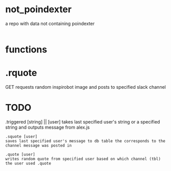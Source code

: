 # not_poindexter
a repo with data not containing poindexter<br />
<br />
# functions
<h1>.rquote</h1>
<p>GET requests random inspirobot image and posts to specified slack channel</p>

<h1>TODO</h1>
	.triggered [string] || [user]
	takes last specified user's string or a specified string and outputs message from alex.js
	
	.squote [user]
	saves last specified user's message to db table the corresponds to the channel message was posted in
	
	.quote [user]
	writes random quote from specified user based on which channel (tbl) the user used .quote

